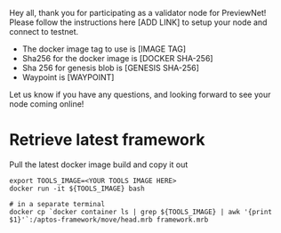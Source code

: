 Hey all, thank you for participating as a validator node for PreviewNet! Please follow the instructions here [ADD LINK] to setup your node and connect to testnet.
- The docker image tag to use is [IMAGE TAG]
- Sha256 for the docker image is [DOCKER SHA-256]
- Sha 256 for genesis blob is [GENESIS SHA-256]
- Waypoint is [WAYPOINT]

Let us know if you have any questions, and looking forward to see your node coming online!

# Retrieve latest framework

Pull the latest docker image build and copy it out

```
export TOOLS_IMAGE=<YOUR TOOLS IMAGE HERE>
docker run -it ${TOOLS_IMAGE} bash

# in a separate terminal
docker cp `docker container ls | grep ${TOOLS_IMAGE} | awk '{print $1}'`:/aptos-framework/move/head.mrb framework.mrb 
```
